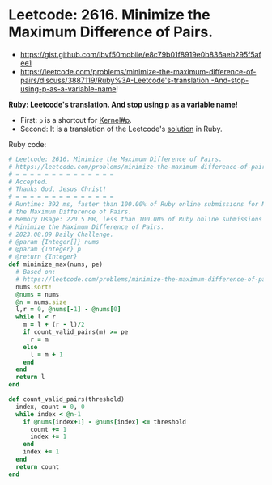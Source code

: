 # Leetcode: 2616. Minimize the Maximum Difference of Pairs.

- https://gist.github.com/lbvf50mobile/e8c79b01f8919e0b836aeb295f5afee1
- https://leetcode.com/problems/minimize-the-maximum-difference-of-pairs/discuss/3887119/Ruby%3A-Leetcode's-translation.-And-stop-using-p-as-a-variable-name!

**Ruby: Leetcode's translation. And stop using p as a variable name!**

- First: `p` is a shortcut for [Kernel#p](https://apidock.com/ruby/Kernel/p).
- Second: It is a translation of the Leetcode's [solution](https://leetcode.com/problems/minimize-the-maximum-difference-of-pairs/solution/) in Ruby.

Ruby code:
```Ruby
# Leetcode: 2616. Minimize the Maximum Difference of Pairs.
# https://leetcode.com/problems/minimize-the-maximum-difference-of-pairs/
# = = = = = = = = = = = = = =
# Accepted.
# Thanks God, Jesus Christ!
# = = = = = = = = = = = = = =
# Runtime: 392 ms, faster than 100.00% of Ruby online submissions for Minimize
# the Maximum Difference of Pairs.
# Memory Usage: 220.5 MB, less than 100.00% of Ruby online submissions for
# Minimize the Maximum Difference of Pairs.
# 2023.08.09 Daily Challenge.
# @param {Integer[]} nums
# @param {Integer} p
# @return {Integer}
def minimize_max(nums, pe)
  # Based on:
  # https://leetcode.com/problems/minimize-the-maximum-difference-of-pairs/solution/
  nums.sort!
  @nums = nums
  @n = nums.size
  l,r = 0, @nums[-1] - @nums[0]
  while l < r
    m = l + (r - l)/2
    if count_valid_pairs(m) >= pe
      r = m
    else
      l = m + 1
    end
  end
  return l
end

def count_valid_pairs(threshold)
  index, count = 0, 0
  while index < @n-1
    if @nums[index+1] - @nums[index] <= threshold
      count += 1
      index += 1
    end
    index += 1
  end
  return count
end
```
